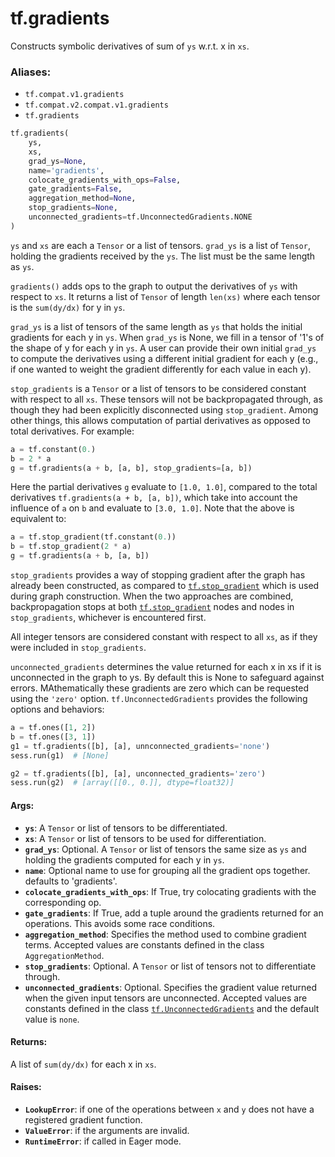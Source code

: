 <div itemscope itemtype="http://developers.google.com/ReferenceObject">
<meta itemprop="name" content="tf.gradients" />
<meta itemprop="path" content="Stable" />
</div>

# tf.gradients

Constructs symbolic derivatives of sum of `ys` w.r.t. x in `xs`.

### Aliases:

* `tf.compat.v1.gradients`
* `tf.compat.v2.compat.v1.gradients`
* `tf.gradients`

``` python
tf.gradients(
    ys,
    xs,
    grad_ys=None,
    name='gradients',
    colocate_gradients_with_ops=False,
    gate_gradients=False,
    aggregation_method=None,
    stop_gradients=None,
    unconnected_gradients=tf.UnconnectedGradients.NONE
)
```

<!-- Placeholder for "Used in" -->

`ys` and `xs` are each a `Tensor` or a list of tensors.  `grad_ys`
is a list of `Tensor`, holding the gradients received by the
`ys`. The list must be the same length as `ys`.

`gradients()` adds ops to the graph to output the derivatives of `ys` with
respect to `xs`.  It returns a list of `Tensor` of length `len(xs)` where
each tensor is the `sum(dy/dx)` for y in `ys`.

`grad_ys` is a list of tensors of the same length as `ys` that holds
the initial gradients for each y in `ys`.  When `grad_ys` is None,
we fill in a tensor of '1's of the shape of y for each y in `ys`.  A
user can provide their own initial `grad_ys` to compute the
derivatives using a different initial gradient for each y (e.g., if
one wanted to weight the gradient differently for each value in
each y).

`stop_gradients` is a `Tensor` or a list of tensors to be considered constant
with respect to all `xs`. These tensors will not be backpropagated through,
as though they had been explicitly disconnected using `stop_gradient`.  Among
other things, this allows computation of partial derivatives as opposed to
total derivatives. For example:

```python
a = tf.constant(0.)
b = 2 * a
g = tf.gradients(a + b, [a, b], stop_gradients=[a, b])
```

Here the partial derivatives `g` evaluate to `[1.0, 1.0]`, compared to the
total derivatives `tf.gradients(a + b, [a, b])`, which take into account the
influence of `a` on `b` and evaluate to `[3.0, 1.0]`.  Note that the above is
equivalent to:

```python
a = tf.stop_gradient(tf.constant(0.))
b = tf.stop_gradient(2 * a)
g = tf.gradients(a + b, [a, b])
```

`stop_gradients` provides a way of stopping gradient after the graph has
already been constructed, as compared to <a href="../tf/stop_gradient.md"><code>tf.stop_gradient</code></a> which is used
during graph construction.  When the two approaches are combined,
backpropagation stops at both <a href="../tf/stop_gradient.md"><code>tf.stop_gradient</code></a> nodes and nodes in
`stop_gradients`, whichever is encountered first.

All integer tensors are considered constant with respect to all `xs`, as if
they were included in `stop_gradients`.

`unconnected_gradients` determines the value returned for each x in xs if it
is unconnected in the graph to ys. By default this is None to safeguard
against errors. MAthematically these gradients are zero which can be requested
using the `'zero'` option. `tf.UnconnectedGradients` provides the
following options and behaviors:

```python
a = tf.ones([1, 2])
b = tf.ones([3, 1])
g1 = tf.gradients([b], [a], unnconnected_gradients='none')
sess.run(g1)  # [None]

g2 = tf.gradients([b], [a], unconnected_gradients='zero')
sess.run(g2)  # [array([[0., 0.]], dtype=float32)]
```


#### Args:


* <b>`ys`</b>: A `Tensor` or list of tensors to be differentiated.
* <b>`xs`</b>: A `Tensor` or list of tensors to be used for differentiation.
* <b>`grad_ys`</b>: Optional. A `Tensor` or list of tensors the same size as
  `ys` and holding the gradients computed for each y in `ys`.
* <b>`name`</b>: Optional name to use for grouping all the gradient ops together.
  defaults to 'gradients'.
* <b>`colocate_gradients_with_ops`</b>: If True, try colocating gradients with
  the corresponding op.
* <b>`gate_gradients`</b>: If True, add a tuple around the gradients returned
  for an operations.  This avoids some race conditions.
* <b>`aggregation_method`</b>: Specifies the method used to combine gradient terms.
  Accepted values are constants defined in the class `AggregationMethod`.
* <b>`stop_gradients`</b>: Optional. A `Tensor` or list of tensors not to differentiate
  through.
* <b>`unconnected_gradients`</b>: Optional. Specifies the gradient value returned when
  the given input tensors are unconnected. Accepted values are constants
  defined in the class <a href="../tf/UnconnectedGradients.md"><code>tf.UnconnectedGradients</code></a> and the default value is
  `none`.


#### Returns:

A list of `sum(dy/dx)` for each x in `xs`.



#### Raises:


* <b>`LookupError`</b>: if one of the operations between `x` and `y` does not
  have a registered gradient function.
* <b>`ValueError`</b>: if the arguments are invalid.
* <b>`RuntimeError`</b>: if called in Eager mode.